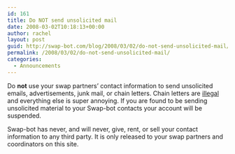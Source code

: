 ```yaml
---
id: 161
title: Do NOT send unsolicited mail
date: 2008-03-02T10:18:13+00:00
author: rachel
layout: post
guid: http://swap-bot.com/blog/2008/03/02/do-not-send-unsolicited-mail/
permalink: /2008/03/02/do-not-send-unsolicited-mail/
categories:
  - Announcements
---
```

Do **not** use your swap partners&#8217; contact information to send unsolicited emails, advertisements, junk mail, or chain letters. Chain letters are [illegal](http://www.usps.com/postalinspectors/fraud/chainlet.htm) and everything else is super annoying. If you are found to be sending unsolicited material to your Swap-bot contacts your account will be suspended.

Swap-bot has never, and will never, give, rent, or sell your contact information to any third party. It is only released to your swap partners and coordinators on this site.<strong style="display:none"><a href="http://londongirlgeekdinners.co.uk/?twisted">Twisted download</a><br /> 

<p>
  <em style="display:none"><a href="http://utero.pe/?wonder_woman">Wonder Woman movie download</a> <strong style="display:none"><a href="http://utero.pe/?the_duchess">The Duchess dvd</a></strong> </em> </strong> 
  
  <ul style="display:none">
    <li>
      <a href="http://funwish.net/?the_chronicles_of_narnia_prince_caspian">The Chronicles of Narnia: Prince Caspian movie download</a>
    </li>
  </ul>